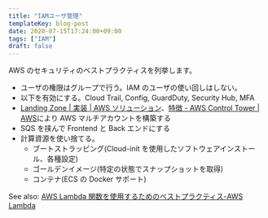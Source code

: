 ```yaml
---
title: "IAMユーザ管理"
templateKey: blog-post
date: 2020-07-15T17:24:00+09:00
tags: ["IAM"]
draft: false
---
```


AWS のセキュリティのベストプラクティスを列挙します。

<!--more-->

- ユーザの権限はグループで行う。IAM のユーザの使い回しはしない。
- 以下を有効にする。Cloud Trail, Config, GuardDuty, Security Hub, MFA
- [Landing Zone \| 実装 \| AWS ソリューション](https://aws.amazon.com/jp/solutions/implementations/aws-landing-zone/)、[特徴 \- AWS Control Tower \| AWS](https://aws.amazon.com/jp/controltower/features/)により AWS マルチアカウントを構築する
- SQS を挟んで Frontend と Back エンドにする
- 計算資源を使い捨てる。
  - ブートストラッピング(Cloud-init を使用したソフトウェアインストール、各種設定)
  - ゴールデンイメージ(特定の状態でスナップショットを取得)
  - コンテナ(ECS の Docker サポート)

See also: [AWS Lambda 関数を使用するためのベストプラクティス\-AWS Lambda](https://docs.aws.amazon.com/lambda/latest/dg/best-practices.html)
